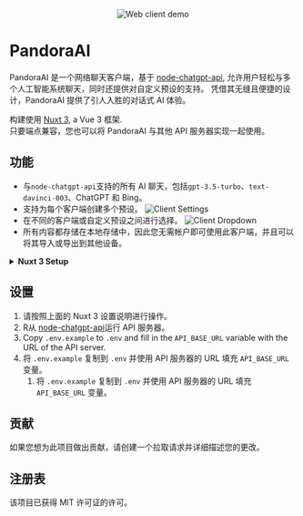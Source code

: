 <p align="center">
  <img alt="Web client demo" src="./demos/client.png?v=3">
</p>

# PandoraAI

PandoraAI 是一个网络聊天客户端，基于 [node-chatgpt-api](https://github.com/waylaidwanderer/node-chatgpt-api), 允许用户轻松与多个人工智能系统聊天，同时还提供对自定义预设的支持。 凭借其无缝且便捷的设计，PandoraAI 提供了引人入胜的对话式 AI 体验。

构建使用 [Nuxt 3](https://v3.nuxtjs.org/), a Vue 3 框架.  
只要端点兼容，您也可以将 PandoraAI 与其他 API 服务器实现一起使用。

## 功能

- 与`node-chatgpt-api`支持的所有 AI 聊天，包括`gpt-3.5-turbo`、`text-davinci-003`、ChatGPT 和 Bing。
- 支持为每个客户端创建多个预设。
![Client Settings](demos/client-settings.png) 
- 在不同的客户端或自定义预设之间进行选择。
![Client Dropdown](demos/client-dropdown.png)
- 所有内容都存储在本地存储中，因此您无需帐户即可使用此客户端，并且可以将其导入或导出到其他设备。

<details>
<summary><strong>Nuxt 3 Setup</strong></summary>

访问 [Nuxt 3 documentation](https://nuxt.com/docs/getting-started/introduction) 来学习。

## 设置

确保安装依赖项：

```bash
# yarn
yarn install

# npm
npm install

# pnpm
pnpm install
```

## 开发服务器

在 http://localhost:3000 上启动开发服务器

```bash
npm run dev
```

## 产品

构建生产应用程序：

```bash
npm run build
```

本地预览生产版本：

```bash
npm run preview
```

访问 [deployment documentation](https://nuxt.com/docs/getting-started/deployment) 获取更多信息。
</details>

## 设置

1. 请按照上面的 Nuxt 3 设置说明进行操作。
2. R从 [node-chatgpt-api](https://github.com/waylaidwanderer/node-chatgpt-api#api-server)运行 API 服务器。
3. Copy `.env.example` to `.env` and fill in the `API_BASE_URL` variable with the URL of the API server.
4. 将 `.env.example` 复制到 `.env` 并使用 API 服务器的 URL 填充 `API_BASE_URL` 变量。
   1. 将 `.env.example` 复制到 `.env` 并使用 API 服务器的 URL 填充 `API_BASE_URL` 变量。

## 贡献
如果您想为此项目做出贡献，请创建一个拉取请求并详细描述您的更改。

## 注册表
该项目已获得 MIT 许可证的许可。
